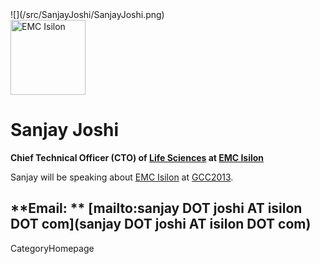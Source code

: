 
<div class='right'> ![](/src/SanjayJoshi/SanjayJoshi.png)<br /><a href='http://emc.com'><img src="/src/Events/GCC2012/Sponsorships/EMCLogo260.png" alt="EMC Isilon" width="120px" /></a></div>

# Sanjay Joshi

**Chief Technical Officer (CTO) of [Life Sciences](http://www.isilon.com/industry/lifesciences) at [EMC Isilon](http://emc.com)**

Sanjay will be speaking about [EMC Isilon](http://emc.com) at [GCC2013](/src/Events/GCC2013/index.md).

**Email: ** [mailto:sanjay DOT joshi AT isilon DOT com](sanjay DOT joshi AT isilon DOT com)
----
CategoryHomepage
